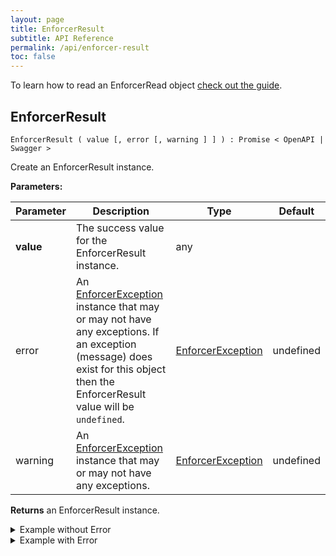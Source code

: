 ```yaml
---
layout: page
title: EnforcerResult
subtitle: API Reference
permalink: /api/enforcer-result
toc: false
---
```


To learn how to read an EnforcerRead object [check out the guide](../guide/enforcer-result).

## EnforcerResult

`EnforcerResult ( value [, error [, warning ] ] ) : Promise < OpenAPI | Swagger >`

Create an EnforcerResult instance.

**Parameters:**

| Parameter | Description | Type | Default |
| --------- | ----------- | ---- | ------- |
| **value** | The success value for the EnforcerResult instance. | any | |
| error | An [EnforcerException](./enforcer-exception) instance that may or may not have any exceptions. If an exception (message) does exist for this object then the EnforcerResult value will be `undefined`. | [EnforcerException](./enforcer-exception) | undefined |
| warning | An [EnforcerException](./enforcer-exception) instance that may or may not have any exceptions. | [EnforcerException](./enforcer-exception) | undefined |

**Returns** an EnforcerResult instance.

<details><summary bold>Example without Error</summary>
<div>

```js
const { Exception, Result } = require('openapi-enforcer')
const error = new Exception('Exception header')
const warning = new Exception('Exception header')

const [ val, err, warn ] = new Result('Hello', error, warning)
console.log(err)      // undefined
console.log(val)      // 'Hello'
console.log(warning)  // undefined
```

</div>
</details>

<details><summary bold>Example with Error</summary>
<div>

```js
const { Exception, Result } = require('openapi-enforcer')
const error = new Exception('Exception header')
error.message('An error')
const warning = new Exception('Exception header')

const [ val, err, warn ] = new Result('Hello', error, warning)
console.log(err)      // Exception header
                      //   An error
console.log(val)      // undefined because the EnforcerException had a message
console.log(warning)  // undefined
```

</div>
</details>

